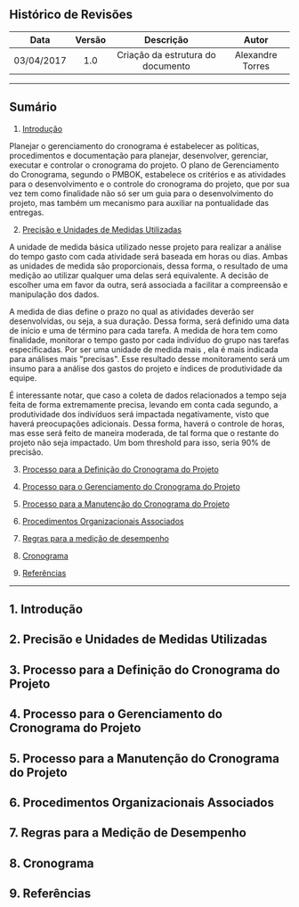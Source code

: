 ## Histórico de Revisões

| Data | Versão | Descrição | Autor |
|:----:|:------:|:---------:|:-----:|
|03/04/2017|1.0|Criação da estrutura do documento|Alexandre Torres|
***

## Sumário

1. [Introdução](#1-introdução)

 Planejar o gerenciamento do cronograma é estabelecer as políticas, procedimentos e documentação para planejar, desenvolver, gerenciar, executar e controlar o cronograma do projeto. O plano de Gerenciamento do Cronograma, segundo o PMBOK, estabelece os critérios e as atividades para o desenvolvimento e o controle do cronograma do projeto, que por sua vez tem como finalidade não só ser um guia para o desenvolvimento do projeto, mas também um mecanismo para auxiliar na pontualidade das entregas.

2. [Precisão e Unidades de Medidas Utilizadas](#2-unidade_medida_precisao)

A unidade de medida básica utilizado nesse projeto para realizar a análise do tempo gasto com cada atividade será baseada em horas ou dias. Ambas as unidades de medida são proporcionais, dessa forma, o resultado de uma medição ao utilizar qualquer uma delas será equivalente. A decisão de escolher uma em favor da outra, será associada a facilitar a compreensão e manipulação dos dados.


A medida de dias define o prazo no qual as atividades deverão ser desenvolvidas, ou seja, a sua duração. Dessa forma, será definido uma data de início e uma de término para cada tarefa.
A medida de hora tem como finalidade, monitorar o tempo gasto por cada indivíduo do grupo nas tarefas especificadas. Por ser uma unidade de medida mais , ela é mais indicada para análises mais "precisas".
Esse resultado desse monitoramento será um insumo para a análise dos gastos do projeto e índices de produtividade da equipe.

É interessante notar, que caso a coleta de dados relacionados a tempo seja feita de forma extremamente precisa, levando em conta cada segundo, a produtividade dos indivíduos será impactada negativamente, visto que haverá preocupações adicionais. Dessa forma, haverá o controle de horas, mas esse será feito de maneira moderada, de tal forma que o restante do projeto não seja impactado. Um bom threshold para isso, seria 90% de precisão.


3. [Processo para a Definição do Cronograma do Projeto](#3-definicao_cronograma)

4. [Processo para o Gerenciamento do Cronograma do Projeto](#4-gerenciamento_cronograma)

5. [Processo para a Manutenção do Cronograma do Projeto](#5-manutencao_cronograma)

6. [Procedimentos Organizacionais Associados](#6-procedimentos_organizacionais)

7. [Regras para a medição de desempenho](#7-medicao_desempenho)

8. [Cronograma](#8-cronograma)

9. [Referências](#9-referencias)

***





## 1. Introdução


## 2. Precisão e Unidades de Medidas Utilizadas


## 3. Processo para a Definição do Cronograma do Projeto


## 4. Processo para o Gerenciamento do Cronograma do Projeto


## 5. Processo para a Manutenção do Cronograma do Projeto


## 6. Procedimentos Organizacionais Associados


## 7. Regras para a Medição de Desempenho


## 8. Cronograma


## 9. Referências